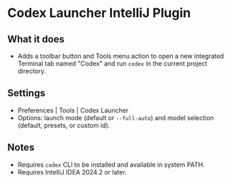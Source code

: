 # Codex Launcher IntelliJ Plugin

## What it does
- Adds a toolbar button and Tools menu action to open a new integrated Terminal tab named "Codex" and run `codex` in the current project directory.

## Settings
- Preferences | Tools | Codex Launcher
- Options: launch mode (default or `--full-auto`) and model selection (default, presets, or custom id).

## Notes
- Requires `codex` CLI to be installed and available in system PATH.
- Requires IntelliJ IDEA 2024.2 or later.
